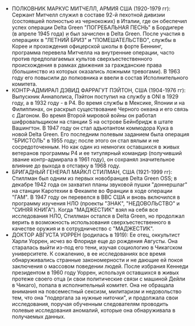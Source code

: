 - ПОЛКОВНИК МАРКУС МИТЧЕЛЛ, АРМИЯ США (1920-1979 гг): Сержант Митчелл служил в составе 92-й пехотной дивизии (состоявшей полностью из чернокожих) в Италии, где он обеспечил успех операции Delta Green "ПОГРЕБАЛЬНАЯ ПЕСНЬ" в Бордигере (в апреле 1945 года) и был зачислен в Delta Green. После участия в операциях в "ЛЕТНИЙ БРИЗ" и "ПОМЕШАТЕЛЬСТВО", службы в Корее и прохождения офицерской школы в форте Беннинг, программа перевела Митчелла на внутренние операции, часто против предполагаемых культов сверхъестественного происхождения в рамках движения за гражданские права (большинство из которых оказались ложными тревогами). В 1963 году его повысили до полковника и ввели в состав Исполнительного комитета.
- КОНТР-АДМИРАЛ ДЭВИД ФАРРАГУТ ПЭЙТОН, США (1904-1976 гг): Выпускник Аннаполиса, Пэйтон поступил на службу в ONI в 1929 году, а в 1932 году - в P4. Во время службы в Мексике, Японии и на Филиппинах, он раскрыл существование Черного океана и его связь с Дагоном. Во время Второй мировой войны он работал шифровальщиком на станции S на острове Бейнбридж в штате Вашингтон. В 1947 году он стал адъютантом коммодора Кука в новой Delta Green. Его последним полевым заданием была операция "БРИСТОЛЬ" в 1955 году; после этого он стал вялым и не сосредоточенным. Но как один из немногих оставшихся в живых ветеранов программы P4 и ее титулярный командир (получивший звание контр-адмирала в 1961 году), он сохранял значительное влияние до выхода в отставку в 1968 году.
- БРИГАДНЫЙ ГЕНЕРАЛ МАЙКЛ СТИЛМАН, США (1921-1999 гг): Стиллман был одним из первых новобранцев Delta Green OSS; в декабре 1942 года он захватил планы звуковой пушки "доннершлаг" на станции Каротехии в Фекампе во Франции в ходе операции "ГАМ". В 1947 году он перевелся в ВВС США и вновь включился в программу изучения НЛО (проекты "ЗНАК", "НЕДОВОЛЬСТВО" и "СИНЯЯ КНИГА"). Когда "МАДЖЕСТИК" взял на себя все исследования НЛО, Стиллман остался в Delta Green, но продолжал верить в возможность использования сверхъестественного в качестве оружия и в сотрудничество с "МАДЖЕСТИК".
- ДОКТОР АВГУСТА УОРРЕН (родилась в 1919): Ее отец, оккультист Харли Уоррен, исчез во Флориде еще до рождения Августы. Она старалась выйти из-под его тени, изучая социологию в Чикагском университете. К сожалению, в ее исследованиях все время обнаруживались странные закономерности и не дающие ей покоя заключения о массовом поведении людей. После избрания Кеннеди президентом в 1960 году Уоррен, используя оставшихся в живых протеже своего отца (и свои политические связи с машиной Дейли в Чикаго), попала в исполнительный комитет. Она не обращала внимания на повсеместный сексизм, милитаризм и недовольство тем, что она "подергала за нужные ниточки", и продолжала свои исследования, поручая обученным следователям проводить полевые исследования аномалий, которые она обнаруживала в получаемых данных.